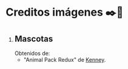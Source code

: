 # Creditos imágenes :black_nib::city_sunset:

1. ## Mascotas
    Obtenidos de:
    - "Animal Pack Redux" de [Kenney](https://www.kenney.nl/assets/animal-pack-redux).
